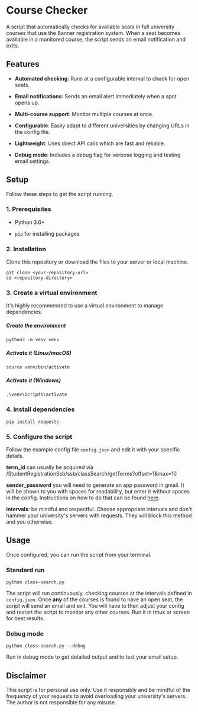 # Course Checker

A script that automatically checks for available seats in full university courses that use the Banner registration system. When a seat becomes available in a monitored course, the script sends an email notification and exits.

## Features

* **Automated checking**: Runs at a configurable interval to check for open seats.

* **Email notifications**: Sends an email alert immediately when a spot opens up.

* **Multi-course support**: Monitor multiple courses at once.

* **Configurable**: Easily adapt to different universities by changing URLs in the config file.

* **Lightweight**: Uses direct API calls which are fast and reliable.

* **Debug mode**: Includes a debug flag for verbose logging and testing email settings.

## Setup

Follow these steps to get the script running.

### 1. Prerequisites

* Python 3.6+

* `pip` for installing packages

### 2. Installation

Clone this repository or download the files to your server or local machine.

```
git clone <your-repository-url>
cd <repository-directory>
```

### 3. Create a virtual environment

It's highly recommended to use a virtual environment to manage dependencies.


##### Create the environment

```
python3 -m venv venv
```

##### Activate it (Linux/macOS)

```
source venv/bin/activate
```

##### Activate it (Windows)

```
.\venv\Scripts\activate
```

### 4. Install dependencies

```
pip install requests
```

### 5. Configure the script

Follow the example config file `config.json` and edit it with your specific details.

**term_id** can usually be acquired via /StudentRegistrationSsb/ssb/classSearch/getTerms?offset=1&max=10 

**sender_password** you will need to generate an app password in gmail. It will be shown to you with spaces for readability, but enter it without spaces in the config. Instructions on how to do that can be found [here](https://support.google.com/accounts/answer/185833).

**intervals**: be mindful and respectful. Choose appropriate intervals and don't hammer your university's servers with requests. They will block this method and you otherwise.

## Usage

Once configured, you can run the script from your terminal.

### Standard run

```
python class-search.py
```

The script will run continuously, checking courses at the intervals defined in `config.json`. Once **any** of the courses is found to have an open seat, the script will send an email and exit. You will have to then adjust your config and restart the script to monitor any other courses. Run it in tmux or screen for best results.

### Debug mode

```
python class-search.py --debug
```

Run in debug mode to get detailed output and to test your email setup.

## Disclaimer

This script is for personal use only. Use it responsibly and be mindful of the frequency of your requests to avoid overloading your university's servers. The author is not responsible for any misuse.

